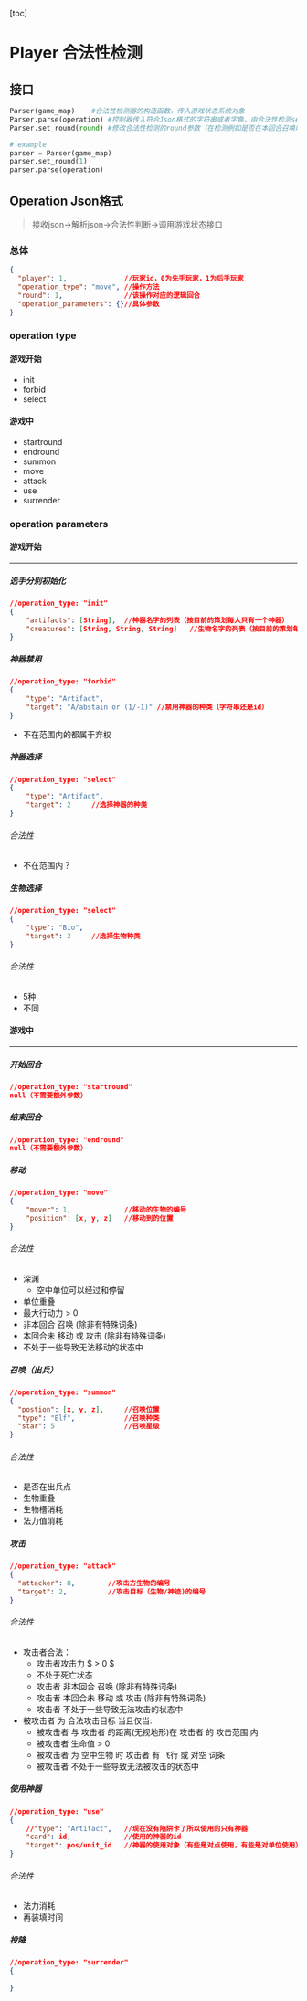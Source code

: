 [toc]

# Player 合法性检测

## 接口

```python
Parser(game_map) 	#合法性检测器的构造函数，传入游戏状态系统对象
Parser.parse(operation)	#控制器传入符合Json格式的字符串或者字典，由合法性检测section进行处理
Parser.set_round(round) #修改合法性检测的round参数（在检测例如是否在本回合召唤时有用）

# example
parser = Parser(game_map)
parser.set_round(1)
parser.parse(operation)
```

## Operation Json格式

> 接收json->解析json->合法性判断->调用游戏状态接口

### 总体

```json
{
  "player": 1,				//玩家id，0为先手玩家，1为后手玩家
  "operation_type": "move",	//操作方法
  "round": 1,				//该操作对应的逻辑回合
  "operation_parameters": {}//具体参数
}
```

### operation type

#### 游戏开始

- init
- forbid
- select

#### 游戏中

- startround
- endround
- summon
- move
- attack
- use
- surrender

### operation parameters

#### 游戏开始

---

##### 选手分别初始化

```json
//operation_type: "init"
{
	"artifacts": [String],	//神器名字的列表（按目前的策划每人只有一个神器）
	"creatures": [String, String, String]	//生物名字的列表（按目前的策划每人三种生物）
}
```

##### 神器禁用

```json
//operation_type: "forbid"
{
    "type": "Artifact",
    "target": "A/abstain or (1/-1)"	//禁用神器的种类（字符串还是id）		 
}
```

- 不在范围内的都属于弃权

##### 神器选择

```json
//operation_type: "select"
{
    "type": "Artifact",
    "target": 2		//选择神器的种类
}
```

###### 合法性

- 不在范围内？

##### 生物选择

```json
//operation_type: "select"
{
	"type": "Bio",
    "target": 3		//选择生物种类
}
```

###### 合法性

- 5种
- 不同



#### 游戏中

---

##### 开始回合

```json
//operation_type: "startround"
null（不需要额外参数）
```

##### 结束回合

```json
//operation_type: "endround"
null（不需要额外参数）
```

##### 移动

```json
//operation_type: "move"
{
    "mover": 1,				//移动的生物的编号
    "position": [x, y, z]	//移动到的位置
}
```

###### 合法性

- 深渊
  - 空中单位可以经过和停留
- 单位重叠
- 最大行动力 > 0
- 非本回合 召唤 (除非有特殊词条)
- 本回合未 移动 或 攻击 (除非有特殊词条)
- 不处于一些导致无法移动的状态中

##### 召唤（出兵）

```json
//operation_type: "summon"
{
  "postion": [x, y, z], 	//召唤位置
  "type": "Elf",	 		//召唤种类
  "star": 5					//召唤星级
}
```

###### 合法性

- 是否在出兵点
- 生物重叠
- 生物槽消耗
- 法力值消耗

##### 攻击

```json
//operation_type: "attack"
{
  "attacker": 8,		//攻击方生物的编号
  "target": 2,			//攻击目标（生物/神迹)的编号
}
```

###### 合法性

- 攻击者合法：
  - 攻击者攻击力 $ > 0 $
  - 不处于死亡状态
  - 攻击者 非本回合 召唤 (除非有特殊词条)
  - 攻击者 本回合未 移动 或 攻击 (除非有特殊词条)
  - 攻击者 不处于一些导致无法攻击的状态中
- 被攻击者 为 合法攻击目标 当且仅当:
  - 被攻击者 与 攻击者 的距离(无视地形)在 攻击者 的 攻击范围 内
  - 被攻击者 生命值 > 0
  - 被攻击者 为 空中生物 时 攻击者 有 飞行 或 对空 词条
  - 被攻击者 不处于一些导致无法被攻击的状态中

##### 使用神器

```json
//operation_type: "use"
{
    //"type": "Artifact", 	//现在没有陷阱卡了所以使用的只有神器
    "card": id,		    	//使用的神器的id
    "target": pos/unit_id	//神器的使用对象（有些是对点使用，有些是对单位使用）
}
```

###### 合法性

- 法力消耗
- 再装填时间

##### 投降

```json
//operation_type: "surrender"
{
    
}
```

